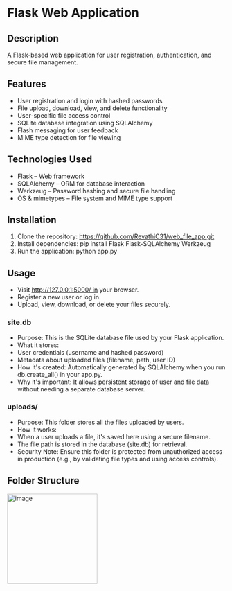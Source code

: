 # Flask Web Application
## Description
A Flask-based web application for user registration, authentication, and secure file management.
## Features
* User registration and login with hashed passwords
* File upload, download, view, and delete functionality
* User-specific file access control
* SQLite database integration using SQLAlchemy
* Flash messaging for user feedback
* MIME type detection for file viewing
## Technologies Used
* Flask – Web framework
* SQLAlchemy – ORM for database interaction
* Werkzeug – Password hashing and secure file handling
* OS & mimetypes – File system and MIME type support
## Installation
1. Clone the repository: https://github.com/RevathiC31/web_file_app.git
2. Install dependencies: pip install Flask Flask-SQLAlchemy Werkzeug
3. Run the application: python app.py
## Usage
* Visit http://127.0.0.1:5000/ in your browser.
* Register a new user or log in.
* Upload, view, download, or delete your files securely.
### site.db
* Purpose: This is the SQLite database file used by your Flask application.
* What it stores:
* User credentials (username and hashed password)
* Metadata about uploaded files (filename, path, user ID)
* How it's created: Automatically generated by SQLAlchemy when you run db.create_all() in your app.py.
* Why it's important: It allows persistent storage of user and file data without needing a separate database server.
### uploads/
* Purpose: This folder stores all the files uploaded by users.
* How it works:
* When a user uploads a file, it's saved here using a secure filename.
* The file path is stored in the database (site.db) for retrieval.
* Security Note: Ensure this folder is protected from unauthorized access in production (e.g., by validating file types and using access controls).
## Folder Structure
<img width="208" alt="image" src="https://github.com/user-attachments/assets/955c900e-1822-432e-b968-64e250834333" />



